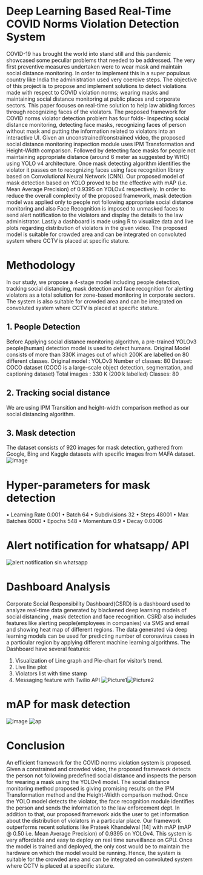 # Deep Learning Based Real-Time COVID Norms Violation Detection System 
COVID-19 has brought the world into stand still and this pandemic showcased some peculiar problems that needed to be addressed. The very first preventive measures undertaken were to wear mask and maintain social distance monitoring. In order to implement this in a super populous country like India the administration used very coercive steps. The objective of this project is to propose and implement solutions to detect violations made with respect to COVID violation norms; wearing masks and maintaining social distance monitoring at public places and corporate sectors. This paper focuses on real-time solution to help law abiding forces through recognizing faces of the violators. The proposed framework for COVID norms violator detection problem has four folds- Inspecting social distance monitoring, detecting face masks, recognizing faces of person without mask and putting the information related to violators into an interactive UI. Given an unconstrained/constrained video, the proposed social distance monitoring inspection module uses IPM Transformation and Height-Width comparison. Followed by detecting face masks for people not maintaining appropriate distance (around 6 meter as suggested by WHO) using YOLO v4 architecture. Once mask detecting algorithm identifies the violator it passes on to recognizing faces using face recognition library based on Convolutional Neural Network (CNN). Our proposed model of mask detection based on YOLO proved to be the effective with mAP (i.e. Mean Average Precision) of 0.9395 on YOLOv4 respectively. In order to reduce the overall complexity of the proposed framework, mask detection model was applied only to people not following appropriate  social distance monitoring and also Face Recognition is imposed to unmasked faces to send alert notification to the violators and display the details to the law administrator. Lastly a dashboard is made using R to visualize data and live plots regarding distribution of violators in the given video. The proposed model is suitable for crowded area and can be integrated on convoluted system where CCTV is placed at specific stature.  

# Methodology 
In our study, we propose a 4-stage model including people detection, tracking social distancing, mask detection and face recognition for alerting violators as a total solution for zone-based monitoring in corporate sectors. The system is also suitable for crowded area and can be integrated on convoluted system where CCTV is placed at specific stature.
## 1. People Detection
Before Applying social distance monitoring algorithm, a pre-trained YOLOv3 people(human) detection model is used to detect humans. Original Model consists of more than 330K images out of which 200K are labelled on 80 different classes.
Original model : YOLOv3
Number of classes: 80
Dataset: COCO dataset (COCO is a large-scale object detection, segmentation, and captioning dataset)
Total images : 330 K (200 k labelled)
Classes: 80 
## 2. Tracking social distance
We are using IPM Transition and height-width comparison method as our social distancing algorithm.

## 3. Mask detection 
The dataset consists of 920 images for mask detection, gathered from Google, Bing and Kaggle datasets with specific images from MAFA dataset. 
![image](https://user-images.githubusercontent.com/43074750/191445413-797eed16-d606-4d8e-8b7b-1695c7eb9e8a.png)

# Hyper-parameters for mask detection

•	Learning Rate	0.001
•	Batch		64
•	Subdivisions	32
•	Steps		48001
•	Max Batches	6000
•	Epochs		548
•	Momentum	0.9
•	Decay		0.0006

# Alert notification for whatsapp/ API
![alert](https://user-images.githubusercontent.com/43074750/191459915-b46d8b4d-5f19-416e-b5fc-1435de07205b.png)
 notification sin whatsapp
# Dashboard Analysis
Corporate Social Responsibility Dashboard(CSRD) is a dashboard used to analyze real-time data generated by blackened deep learning models of social distancing , mask detection and face recognition. CSRD also includes features like alerting people(employees in companies) via SMS and email and showing heat map of different regions. The data generated via deep learning models can be used for predicting number of coronavirus cases in a particular region by applying different machine learning algorithms. The Dashboard have several features:
1.	Visualization of Line graph and Pie-chart for visitor’s trend.
2.	Live line plot
3.	Violators list with time stamp
4.	Messaging feature with Twilio API
![Picture1](https://user-images.githubusercontent.com/43074750/191460472-e83d1e87-52c4-4437-b3b8-2c90d6c22bec.png)![Picture2](https://user-images.githubusercontent.com/43074750/191460480-0534d513-84d0-407f-9de9-9d3d6b66cb8b.png)

# mAP for mask detection
![image](https://user-images.githubusercontent.com/43074750/191460966-0ffc9d3a-386c-4931-b497-6c46a8c30aac.png)
![ap](https://user-images.githubusercontent.com/43074750/191467716-8f85ed1e-df0a-4c06-8495-cd1f3e9143cb.PNG)

# Conclusion
An efficient framework for the COVID norms violation system is proposed. Given a constrained and crowded video, the proposed framework detects the person not following predefined social distance and inspects the person for wearing a mask using the YOLOv4 model. The social distance monitoring method proposed is giving promising results on the IPM Transformation method and the Height-Width comparison method. Once the YOLO model detects the violator, the face recognition module identifies the person and sends the information to the law enforcement dept. In addition to that, our proposed framework aids the user to get information about the distribution of violators in a particular place. Our framework outperforms recent solutions like Prateek Khandelwal [14] with mAP (mAP @ 0.50 i.e. Mean Average Precision) of 0.9395 on YOLOv4. This system is very affordable and easy to deploy on real time surveillance on GPU. Once the model is trained and deployed, the only cost would be to maintain the hardware on which the model would be running. Hence, the system is suitable for the crowded area and can be integrated on convoluted system where CCTV is placed at a specific stature. 
